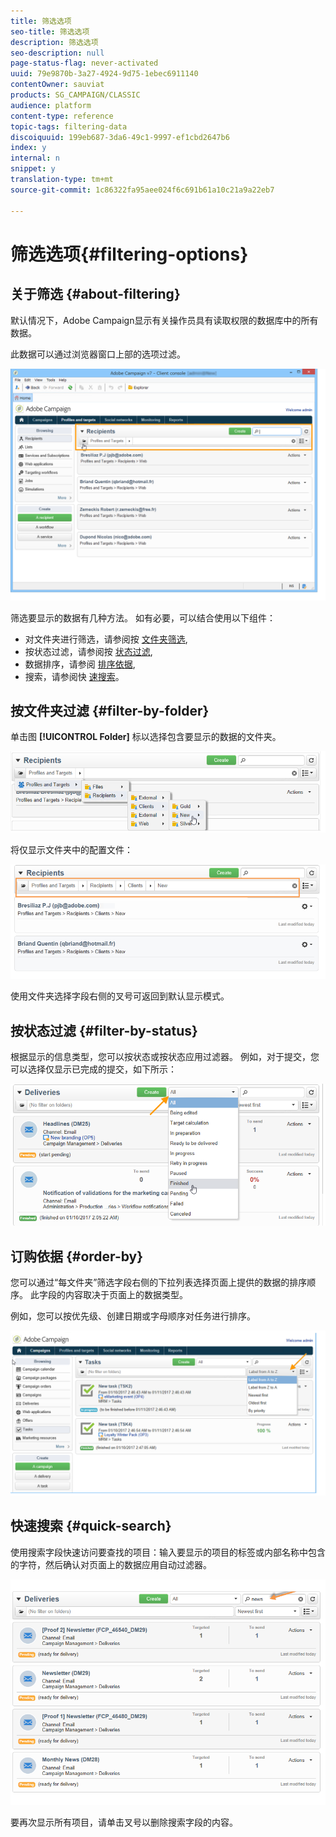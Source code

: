 ```yaml
---
title: 筛选选项
seo-title: 筛选选项
description: 筛选选项
seo-description: null
page-status-flag: never-activated
uuid: 79e9870b-3a27-4924-9d75-1ebec6911140
contentOwner: sauviat
products: SG_CAMPAIGN/CLASSIC
audience: platform
content-type: reference
topic-tags: filtering-data
discoiquuid: 199eb687-3da6-49c1-9997-ef1cbd2647b6
index: y
internal: n
snippet: y
translation-type: tm+mt
source-git-commit: 1c86322fa95aee024f6c691b61a10c21a9a22eb7

---
```



# 筛选选项{#filtering-options}

## 关于筛选 {#about-filtering}

默认情况下，Adobe Campaign显示有关操作员具有读取权限的数据库中的所有数据。

此数据可以通过浏览器窗口上部的选项过滤。

![](assets/filter_web_zone.png)

筛选要显示的数据有几种方法。 如有必要，可以结合使用以下组件：

* 对文件夹进行筛选，请参阅按 [文件夹筛选](#filter-by-folder),
* 按状态过滤，请参阅按 [状态过滤](#filter-by-status),
* 数据排序，请参阅 [排序依据](#order-by),
* 搜索，请参阅快 [速搜索](#quick-search)。

## 按文件夹过滤 {#filter-by-folder}

单击图 **[!UICONTROL Folder]** 标以选择包含要显示的数据的文件夹。

![](assets/filter_web_select_folder.png)

将仅显示文件夹中的配置文件：

![](assets/filter_web_folder_display.png)

使用文件夹选择字段右侧的叉号可返回到默认显示模式。

## 按状态过滤 {#filter-by-status}

根据显示的信息类型，您可以按状态或按状态应用过滤器。 例如，对于提交，您可以选择仅显示已完成的提交，如下所示：

![](assets/d_ncs_user_interface_filter_delivery.png)

## 订购依据 {#order-by}

您可以通过“每文件夹”筛选字段右侧的下拉列表选择页面上提供的数据的排序顺序。 此字段的内容取决于页面上的数据类型。

例如，您可以按优先级、创建日期或字母顺序对任务进行排序。

![](assets/order_data_sample.png)

## 快速搜索 {#quick-search}

使用搜索字段快速访问要查找的项目：输入要显示的项目的标签或内部名称中包含的字符，然后确认对页面上的数据应用自动过滤器。

![](assets/d_ncs_user_interface_filter_search.png)

要再次显示所有项目，请单击叉号以删除搜索字段的内容。
